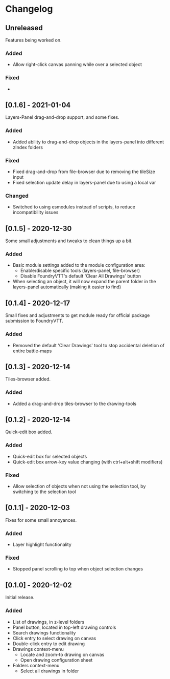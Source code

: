 # Changelog

## Unreleased
Features being worked on.

### Added
+ Allow right-click canvas panning while over a selected object

### Fixed
+ 

## [0.1.6] - 2021-01-04
Layers-Panel drag-and-drop support, and some fixes.

### Added
+ Added ability to drag-and-drop objects in the layers-panel into different zIndex folders

### Fixed
+ Fixed drag-and-drop from file-browser due to removing the tileSize input
+ Fixed selection update delay in layers-panel due to using a local var

### Changed
+ Switched to using esmodules instead of scripts, to reduce incompatibility issues

## [0.1.5] - 2020-12-30
Some small adjustments and tweaks to clean things up a bit.

### Added
+ Basic module settings added to the module configuration area:
  - Enable/disable specific tools (layers-panel, file-browser)
  - Disable FoundryVTT's default 'Clear All Drawings' button
+ When selecting an object, it will now expand the parent folder in the layers-panel automatically (making it easier to find)

## [0.1.4] - 2020-12-17
Small fixes and adjustments to get module ready for official package submission to FoundryVTT.

### Added
+ Removed the default 'Clear Drawings' tool to stop accidental deletion of entire battle-maps

## [0.1.3] - 2020-12-14
Tiles-browser added.

### Added
+ Added a drag-and-drop tiles-browser to the drawing-tools

## [0.1.2] - 2020-12-14
Quick-edit box added.

### Added
+ Quick-edit box for selected objects
+ Quick-edit box arrow-key value changing (with ctrl+alt+shift modifiers)

### Fixed
+ Allow selection of objects when not using the selection tool, by switching to the selection tool

## [0.1.1] - 2020-12-03
Fixes for some small annoyances.

### Added
+ Layer highlight functionality

### Fixed
+ Stopped panel scrolling to top when object selection changes

## [0.1.0] - 2020-12-02
Initial release.

### Added
+ List of drawings, in z-level folders
+ Panel button, located in top-left drawing controls
+ Search drawings functionality
+ Click entry to select drawing on canvas
+ Double-click entry to edit drawing
+ Drawings context-menu
  - Locate and zoom-to drawing on canvas
  - Open drawing configuration sheet
+ Folders context-menu
  - Select all drawings in folder
